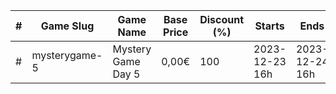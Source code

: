 |#|Game Slug|Game Name|Base Price|Discount (%)|Starts|Ends|
|---|---|---|---|---|---|---|
|#|mysterygame-5|Mystery Game Day 5|0,00€|100|2023-12-23 16h|2023-12-24 16h|
